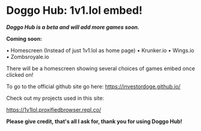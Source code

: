 # Doggo Hub: 1v1.lol embed!

***Doggo Hub is a beta and will add more games soon.***




**Coming soon:**

• Homescreen (Instead of just 1v1.lol as home page)
• Krunker.io
• Wings.io
• Zombsroyale.io

There will be a homescreen showing several choices of games embed once clicked on!

To go to the official github site go here: https://investordoge.github.io/

Check out my projects used in this site:

https://1v1lol.proxifiedbrowser.repl.co/

**Please give credit, that's all I ask for, thank you for using Doggo Hub!**
